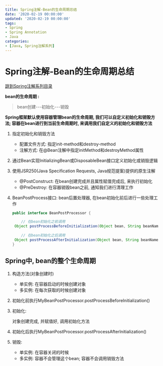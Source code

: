 ```yaml
---
title: Spring注解-Bean的生命周期总结
date: '2020-02-19 00:00:00'
updated: '2020-02-19 00:00:00'
tags:
- Spring
- Spring Annotation
- Java
categories:
- [Java, Spring注解系列]
---
```


# Spring注解-Bean的生命周期总结

[跳到Spring注解系列目录](spring-anno-table.md)

**bean的生命周期 :**

> bean创建---初始化---销毁

**Spring框架默认使用容器管理bean的生命周期, 我们可以自定义初始化和销毁方法; 容器在bean进行到当前生命周期时, 来调用我们自定义的初始化和销毁方法**

1. 指定初始化和销毁方法
   - 配置文件方式: 指定init-method和destroy-method
   - 注解方式: 在@Bean注解中指定initMethod和destroyMethod属性
   
2. 通过Bean实现InitializingBean或DisposableBean接口定义初始化或销毁逻辑

3. 使用JSR250(Java Specification Requests, Java规范提案)提供的原生注解
   - @PostConstruct: 在bean创建完成并且属性赋值完成后, 来执行初始化
   - @PreDestroy: 在容器销毁bean之前, 通知我们进行清理工作
   
4. BeanPostProcess接口: bean后置处理器, 在bean初始化前后进行一些处理工作

   ```java
   public interface BeanPostProcessor {
   
       // 在bean初始化之前调用
   	Object postProcessBeforeInitialization(Object bean, String beanName) throws BeansException;
   	
       // 在bean初始化之后调用
   	Object postProcessAfterInitialization(Object bean, String beanName) throws BeansException;
   }
   ```

## Spring中, bean的整个生命周期

1. 构造方法(对象创建时)
   - 单实例: 在容器启动的时候创建对象
   - 多实例: 在每次获取的时候创建对象
2. 初始化前执行MyBeanPostProcessor.postProcessBeforeInitialization()
3. 初始化:

   对象创建完成, 并赋值好, 调用初始化方法

4. 初始化后执行MyBeanPostProcessor.postProcessAfterInitialization()
5. 销毁:
   - 单实例: 在容器关闭的时候
   - 多实例: 容器不会管理这个bean; 容器不会调用销毁方法
